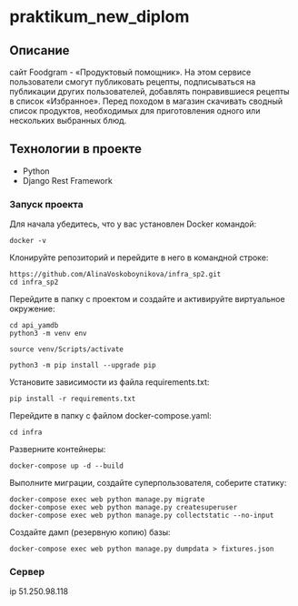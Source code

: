 # praktikum_new_diplom

## Описание
сайт Foodgram - «Продуктовый помощник». 
На этом сервисе пользователи смогут публиковать рецепты, подписываться на публикации других пользователей,
добавлять понравившиеся рецепты в список «Избранное».
Перед походом в магазин скачивать сводный список продуктов,
необходимых для приготовления одного или нескольких выбранных блюд.


## Технологии в проекте 
* Python
* Django Rest Framework

### Запуск проекта

Для начала убедитесь, что у вас установлен Docker командой:

```
docker -v
```

Клонируйте репозиторий и перейдите в него в командной строке:

```
https://github.com/AlinaVoskoboynikova/infra_sp2.git
cd infra_sp2
```

Перейдите в папку с проектом и создайте и активируйте виртуальное окружение:

```
cd api_yamdb
python3 -m venv env
```

```
source venv/Scripts/activate
```

```
python3 -m pip install --upgrade pip
```

Установите зависимости из файла requirements.txt:

```
pip install -r requirements.txt
```

Перейдите в папку с файлом docker-compose.yaml:

```
cd infra
```

Разверните контейнеры:

```
docker-compose up -d --build
```

Выполните миграции, создайте суперпользователя, соберите статику:

```
docker-compose exec web python manage.py migrate
docker-compose exec web python manage.py createsuperuser
docker-compose exec web python manage.py collectstatic --no-input
```

Создайте дамп (резервную копию) базы:

```
docker-compose exec web python manage.py dumpdata > fixtures.json
```

### Сервер
ip 51.250.98.118
